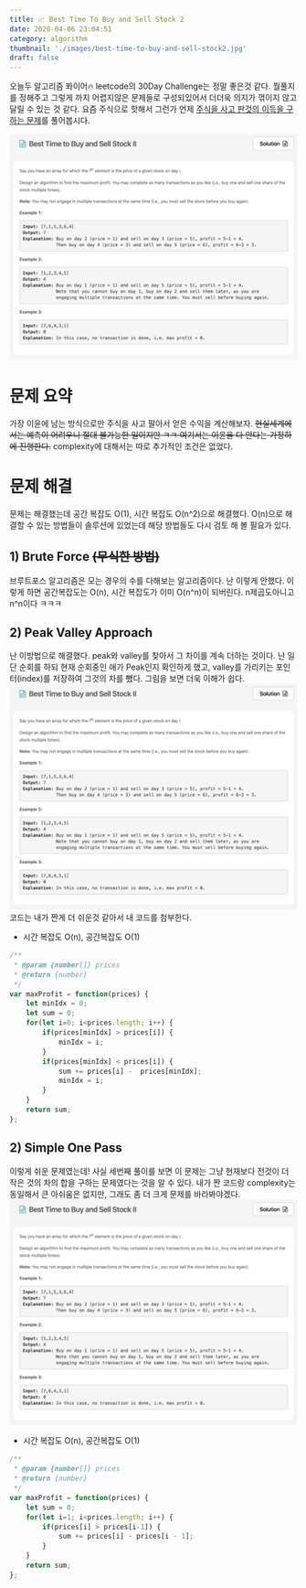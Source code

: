 ```yaml
---
title: 📈 Best Time To Buy and Sell Stock 2
date: 2020-04-06 23:04:51
category: algorithm
thumbnail: './images/best-time-to-buy-and-sell-stock2.jpg'
draft: false
---
```



오늘두 알고리즘 퐈이어🔥 leetcode의 30Day Challenge는 정말 좋은것 같다. 뭘풀지를 정해주고 그렇게 까지 어렵지않은 문제들로 구성되있어서 더더욱 의지가 꺾이지 않고 달릴 수 있는 것 같다. 요즘 주식으로 핫해서 그런가 언제  [주식을 사고 판것의 이득을 구하는 문제](https://leetcode.com/explore/challenge/card/30-day-leetcoding-challenge/528/week-1/3287/)를 풀어봅시다. 

![best-time-to-buy-and-sell-stock2](./images/best-time-to-buy-and-sell-stock2.jpg)

# 문제 요약
가장 이윤에 남는 방식으로만 주식을 사고 팔아서 얻은 수익을 계산해보자. ~~현실세계에서는 예측이 어려우니 절대 불가능한 일이지만 ㅋㅋ 여기서는 이윤을 다 안다는 가정하에 진행한다.~~ complexity에 대해서는 따로 추가적인 조건은 없었다.

# 문제 해결
문제는 해결했는데 공간 복잡도 O(1), 시간 복잡도 O(n^2)으로 해결했다. O(n)으로 해결할 수 있는 방법들이 솔루션에 있었는데 해당 방법들도 다시 검토 해 볼 필요가 있다.

## 1) Brute Force ~~(무식한 방법)~~
브루트포스 알고리즘은 모는 경우의 수를 다해보는 알고리즘이다. 난 이렇게 안했다. 이렇게 하면 공간복잡도는 O(n), 시간 복잡도가 이미 O(n^n)이 되버린다. n제곱도아니고 n^n이다 ㅋㅋㅋ

## 2) Peak Valley Approach
난 이방법으로 해결했다.
peak와 valley를 찾아서 그 차이를 계속 더하는 것이다.
난 일단 순회를 하되 현재 순회중인 애가 Peak인지 확인하게 했고, valley를 가리키는 포인터(index)를 저장하여 그것의 차를 뺐다.
그림을 보면 더욱 이해가 쉽다.
![best-time-to-buy-and-sell-stock2-2](./images/best-time-to-buy-and-sell-stock2.jpg)
코드는 내가 짠게 더 쉬운것 같아서 내 코드를 첨부한다.
  * 시간 복잡도 O(n), 공간복잡도 O(1)

```js
/**
 * @param {number[]} prices
 * @return {number}
 */
var maxProfit = function(prices) {
    let minIdx = 0;
    let sum = 0;
    for(let i=0; i<prices.length; i++) {
        if(prices[minIdx] > prices[i]) {
            minIdx = i;
        }
        if(prices[minIdx] < prices[i]) {
            sum += prices[i] -  prices[minIdx];
            minIdx = i;
        }
    }
    return sum;
};
```

## 2) Simple One Pass
이렇게 쉬운 문제였는데! 사실 세번째 풀이를 보면 이 문제는 그냥 현재보다 전것이 더 작은 것의 차의 합을 구하는 문제였다는 것을 알 수 있다.
내가 짠 코드랑 complexity는 동일해서 큰 아쉬움은 없지만, 그래도 좀 더 크게 문제를 바라봐야겠다.
![best-time-to-buy-and-sell-stock2-3](./images/best-time-to-buy-and-sell-stock2.jpg)
  * 시간 복잡도 O(n), 공간복잡도 O(1)
```js
/**
 * @param {number[]} prices
 * @return {number}
 */
var maxProfit = function(prices) {
    let sum = 0;
    for(let i=1; i<prices.length; i++) {
        if(prices[i] > prices[i-1]) {
            sum += prices[i] - prices[i - 1];
        }
    }
    return sum;
};
```